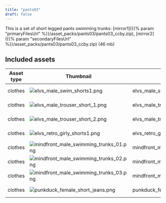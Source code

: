 ```yaml
---
title: "pants03"
draft: false
---
```


This is a set of short legged pants swimming trunks: [mirror1]({{% param "primaryFilesUrl" %}}/asset_packs/pants03/pants03_ccby.zip), [mirror2]({{% param "secondaryFilesUrl" %}}/asset_packs/pants03/pants03_ccby.zip) (46 mb)


## Included assets

| Asset type | Thumbnail | Asset name | Author | Source | License |
| ---------- | --------- | ---------- | ------ | ------ | ------- |
| clothes | ![elvs_male_swim_shorts1.png](elvs_male_swim_shorts1.png) | elvs_male_swim_shorts1 | Elvaerwyn | [asset repo](http://www.makehumancommunity.org/node/1321) | CC-BY |
| clothes | ![elvs_male_trouser_short_1.png](elvs_male_trouser_short_1.png) | elvs_male_trouser_short_1 | Elvaerwyn | [asset repo](http://www.makehumancommunity.org/node/1801) | CC-BY |
| clothes | ![elvs_male_trouser_short_2.png](elvs_male_trouser_short_2.png) | elvs_male_trouser_short_2 | Elvaerwyn | [asset repo](http://www.makehumancommunity.org/node/1806) | CC-BY |
| clothes | ![elvs_retro_girly_shorts1.png](elvs_retro_girly_shorts1.png) | elvs_retro_girly_shorts1 | Elvaerwyn | [asset repo](http://www.makehumancommunity.org/node/1693) | CC-BY |
| clothes | ![mindfront_male_swimming_trunks_01.png](mindfront_male_swimming_trunks_01.png) | mindfront_male_swimming_trunks_01 | Mindfront | [asset repo](http://www.makehumancommunity.org/node/329) | CC-BY |
| clothes | ![mindfront_male_swimming_trunks_02.png](mindfront_male_swimming_trunks_02.png) | mindfront_male_swimming_trunks_02 | Mindfront | [asset repo](http://www.makehumancommunity.org/node/340) | CC-BY |
| clothes | ![mindfront_male_swimming_trunks_03.png](mindfront_male_swimming_trunks_03.png) | mindfront_male_swimming_trunks_03 | Mindfront | [asset repo](http://www.makehumancommunity.org/node/851) | CC-BY |
| clothes | ![punkduck_female_short_jeans.png](punkduck_female_short_jeans.png) | punkduck_female_short_jeans | punkduck | [asset repo](http://www.makehumancommunity.org/node/392) | CC-BY |

